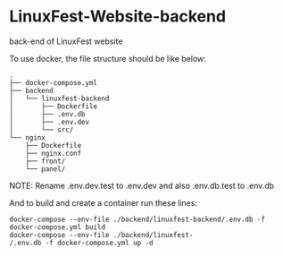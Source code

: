 # LinuxFest-Website-backend
back-end of LinuxFest website

To use docker, the file structure should be like below:
```
.
├── docker-compose.yml
├── backend
│   └── linuxfest-backend
│       ├── Dockerfile
│       ├── .env.db
│       ├── .env.dev
│       └── src/
└── nginx
    ├── Dockerfile
    ├── nginx.conf
    ├── front/
    └── panel/
```
NOTE: Rename .env.dev.test to .env.dev and also .env.db.test to .env.db

And to build and create a container run these lines:
```
docker-compose --env-file ./backend/linuxfest-backend/.env.db -f docker-compose.yml build
docker-compose --env-file ./backend/linuxfest-
/.env.db -f docker-compose.yml up -d
```
